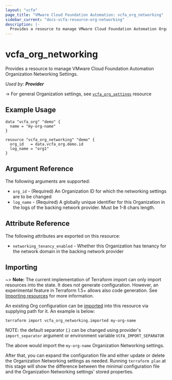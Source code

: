 ```yaml
---
layout: "vcfa"
page_title: "VMware Cloud Foundation Automation: vcfa_org_networking"
sidebar_current: "docs-vcfa-resource-org-networking"
description: |-
  Provides a resource to manage VMware Cloud Foundation Automation Organization Networking Settings.
---
```


# vcfa\_org\_networking

Provides a resource to manage VMware Cloud Foundation Automation Organization Networking Settings.

_Used by: **Provider**_

-> For general Organization settings, see [`vcfa_org_settings`](/providers/vmware/vcfa/latest/docs/resources/org_settings) resource

## Example Usage

```hcl
data "vcfa_org" "demo" {
  name = "my-org-name"
}

resource "vcfa_org_networking" "demo" {
  org_id   = data.vcfa_org.demo.id
  log_name = "org1"
}
```

## Argument Reference

The following arguments are supported:

- `org_id` - (Required) An Organization ID for which the networking settings are to be changed
- `log_name` - (Required) A globally unique identifier for this Organization in the logs of the
  backing network provider. Must be 1-8 chars length.


## Attribute Reference

The following attributes are exported on this resource:

- `networking_tenancy_enabled` - Whether this Organization has tenancy for the network domain in the
  backing network provider

## Importing

~> **Note:** The current implementation of Terraform import can only import resources into the
state. It does not generate configuration. However, an experimental feature in Terraform 1.5+ allows
also code generation. See [Importing resources][importing-resources] for more information.

An existing Org configuration can be [imported][docs-import] into this resource via supplying path
for it. An example is below:

```
terraform import vcfa_org_networking.imported my-org-name
```

NOTE: the default separator (.) can be changed using provider's `import_separator` argument or environment variable `VCFA_IMPORT_SEPARATOR`

The above would import the `my-org-name` Organization Networking settings.

After that, you can expand the configuration file and either update or delete the Organization Networking settings as needed. Running `terraform plan`
at this stage will show the difference between the minimal configuration file and the Organization Networking settings' stored properties.

[docs-import]: https://www.terraform.io/docs/import
[importing-resources]: /providers/vmware/vcfa/latest/docs/guides/importing_resources